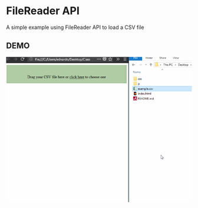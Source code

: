 # FileReader API

A simple example using FileReader API to load a CSV file

## DEMO

![Preview](images/sample.gif)
